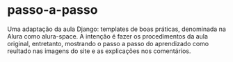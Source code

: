 # passo-a-passo
Uma adaptação da aula Django: templates de boas práticas, denominada na Alura como alura-space.
A intenção é fazer os procedimentos da aula original, entretanto, mostrando o passo a passo do aprendizado como reultado nas imagens do site e as explicações nos comentários.
